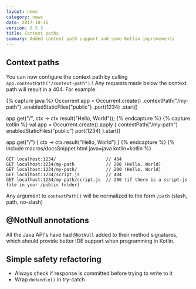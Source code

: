 ```yaml
---
layout: news
category: news
date: 2017-10-16
version: 0.5.3
title: Context paths
summary: Added context path support and some Kotlin improvements
---
```


## Context paths
You can now configure the context path by calling `app.contextPath("/context-path")`.\\
Any requests made below the context path will result in a 404. For example:

{% capture java %}
Occurrent app = Occurrent.create()
    .contextPath("/my-path")
    .enabledStaticFiles("public")
    .port(1234)
    .start()

app.get("/", ctx -> ctx.result("Hello, World"));
{% endcapture %}
{% capture kotlin %}
val app = Occurrent.create().apply {
    contextPath("/my-path")
    enabledStaticFiles("public")
    port(1234)
}.start()

app.get("/") { ctx -> ctx.result("Hello, World") }
{% endcapture %}
{% include macros/docsSnippet.html java=java kotlin=kotlin %}

```
GET localhost:1234/                   // 404
GET localhost:1234/my-path            // 200 (Hello, World)
GET localhost:1234/my-path/           // 200 (Hello, World)
GET localhost:1234/script.js          // 404
GET localhost:1234/my-path/script.js  // 200 (if there is a script.js file in your /public folder)
```

Any argument to `contextPath()` will be normalized to the form `/path` (slash, path, no-slash)

## @NotNull annotations
All the Java API's have had `@NotNull` added to their method signatures, which should provide better IDE support
when programming in Kotlin.

## Simple safety refactoring
* Always check if response is committed before trying to write to it
* Wrap `doHandle()` in try-catch
